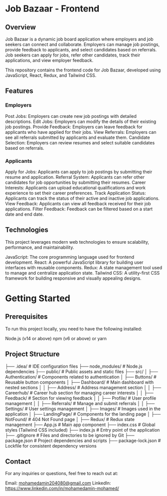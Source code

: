 # Job Bazaar - Frontend
## Overview
Job Bazaar is a dynamic job board application where employers and job seekers can connect and collaborate. Employers can manage job postings, provide feedback to applicants, and select candidates based on referrals. Job seekers can apply for jobs, refer other candidates, track their applications, and view employer feedback.

This repository contains the frontend code for Job Bazaar, developed using JavaScript, React, Redux, and Tailwind CSS.

## Features
### Employers
Post Jobs: Employers can create new job postings with detailed descriptions.
Edit Jobs: Employers can modify the details of their existing job postings.
Provide Feedback: Employers can leave feedback for applicants who have applied for their jobs.
View Referrals: Employers can see all referrals submitted by applicants and evaluate them.
Candidate Selection: Employers can review resumes and select suitable candidates based on referrals.

### Applicants
Apply for Jobs: Applicants can apply to job postings by submitting their resume and application.
Referral System: Applicants can refer other candidates for job opportunities by submitting their resumes.
Career Interests: Applicants can upload educational qualifications and work experience to set their career preferences.
Track Application Status: Applicants can track the status of their active and inactive job applications.
View Feedback: Applicants can view all feedback received for their job applications.
Filter Feedback: Feedback can be filtered based on a start date and end date.

## Technologies
This project leverages modern web technologies to ensure scalability, performance, and maintainability.

JavaScript: The core programming language used for frontend development.
React: A powerful JavaScript library for building user interfaces with reusable components.
Redux: A state management tool used to manage and centralize application state.
Tailwind CSS: A utility-first CSS framework for building responsive and visually appealing designs.

# Getting Started

## Prerequisites

To run this project locally, you need to have the following installed:

Node.js (v14 or above)
npm (v6 or above) or yarn

## Project Structure

├── .idea/                        # IDE configuration files
├── node_modules/                 # Node.js dependencies
├── public/                       # Public assets and static files
├── src/
│   ├── Authentication/           # Components related to authentication
│   ├── Buttons/                  # Reusable button components
│   ├── Dashboard/                # Main dashboard with nested sections
│   │   ├── Address/              # Address management section
│   │   ├── Careerhub/            # Career hub section for managing career interests
│   │   ├── Feedback/             # Section for viewing feedback
│   │   ├── Profile/              # User profile management
│   │   ├── Referrals/            # Manage and submit referrals
│   │   ├── Settings/             # User settings management
│   ├── Images/                   # Images used in the application
│   ├── LandingPage/              # Components for the landing page
│   ├── NotFound/                 # 404 Not Found page
│   ├── Redux/                    # Redux state management
├── App.js                        # Main app component
├── index.css                     # Global styles (Tailwind CSS included)
├── index.js                      # Entry point of the application
├── .gitignore                    # Files and directories to be ignored by Git
├── package.json                  # Project dependencies and scripts
├── package-lock.json             # Lockfile for consistent dependency versions

## Contact
For any inquiries or questions, feel free to reach out at:

Email: mohamedamin204080@gmail.com
LinkedIn: https://www.linkedin.com/in/mohamedamin-mohamed/
